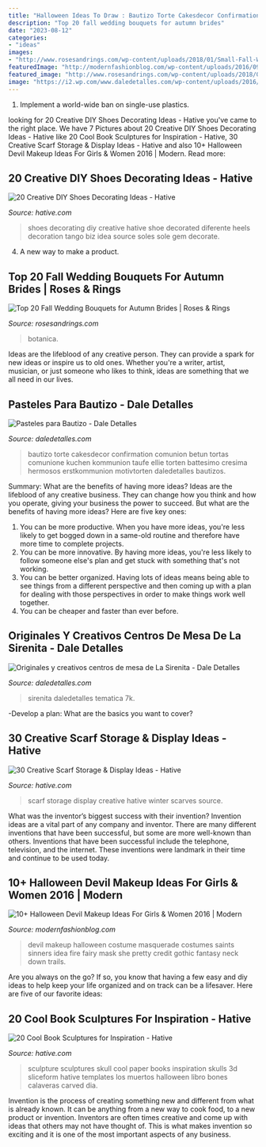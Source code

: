 ```yaml
---
title: "Halloween Ideas To Draw : Bautizo Torte Cakesdecor Confirmation Comunion Betun Tortas Comunione Kuchen Kommunion Taufe Ellie Torten Battesimo Cresima Hermosos Erstkommunion Motivtorten Daledetalles Bautizos"
description: "Top 20 fall wedding bouquets for autumn brides"
date: "2023-08-12"
categories:
- "ideas"
images:
- "http://www.rosesandrings.com/wp-content/uploads/2018/01/Small-Fall-Wedding-Bouquets-e1577029246893.jpg"
featuredImage: "http://modernfashionblog.com/wp-content/uploads/2016/09/10-Halloween-Devil-Makeup-Ideas-For-Girls-Women-2016-7.jpg"
featured_image: "http://www.rosesandrings.com/wp-content/uploads/2018/01/Small-Fall-Wedding-Bouquets-e1577029246893.jpg"
image: "https://i2.wp.com/www.daledetalles.com/wp-content/uploads/2016/08/centro-de-mesa-sirenita10.jpg?resize=501%2C891"
---
```



1. Implement a world-wide ban on single-use plastics.

	

		
looking for 20 Creative DIY Shoes Decorating Ideas - Hative you've came to the right place. We have 7 Pictures about 20 Creative DIY Shoes Decorating Ideas - Hative like 20 Cool Book Sculptures for Inspiration - Hative, 30 Creative Scarf Storage &amp; Display Ideas - Hative and also 10+ Halloween Devil Makeup Ideas For Girls &amp; Women 2016 | Modern. Read more:
		
    
## 20 Creative DIY Shoes Decorating Ideas - Hative

<img loading=lazy src="https://hative.com/wp-content/uploads/2014/07/shoes-decorating-ideas/8-shoes-decorating-ideas.jpg" onerror="this.onerror=null;this.src='https://tse2.mm.bing.net/th?id=OIP.ATVj1w82Yht3MjnvG5GkmAHaLI&amp;pid=15.1';" alt="20 Creative DIY Shoes Decorating Ideas - Hative">

_Source: hative.com_

>shoes decorating diy creative hative shoe decorated diferente heels decoration tango biz idea source soles sole gem decorate. 

	

4. A new way to make a product.

    
## Top 20 Fall Wedding Bouquets For Autumn Brides | Roses &amp; Rings

<img loading=lazy src="http://www.rosesandrings.com/wp-content/uploads/2018/01/Small-Fall-Wedding-Bouquets-e1577029246893.jpg" onerror="this.onerror=null;this.src='https://tse2.mm.bing.net/th?id=OIP.6Xn0KwDE5nrGzMeTFNciLwHaLG&amp;pid=15.1';" alt="Top 20 Fall Wedding Bouquets for Autumn Brides | Roses &amp; Rings">

_Source: rosesandrings.com_

>botanica. 

	

Ideas are the lifeblood of any creative person. They can provide a spark for new ideas or inspire us to old ones. Whether you're a writer, artist, musician, or just someone who likes to think, ideas are something that we all need in our lives.

    
## Pasteles Para Bautizo - Dale Detalles

<img loading=lazy src="https://i1.wp.com/www.daledetalles.com/wp-content/uploads/2016/06/pastel-para-bautizo4.jpg" onerror="this.onerror=null;this.src='https://tse2.mm.bing.net/th?id=OIP.c_KVjgi8yj-6RFwV7UVMZgAAAA&amp;pid=15.1';" alt="Pasteles para Bautizo - Dale Detalles">

_Source: daledetalles.com_

>bautizo torte cakesdecor confirmation comunion betun tortas comunione kuchen kommunion taufe ellie torten battesimo cresima hermosos erstkommunion motivtorten daledetalles bautizos. 

	

Summary: What are the benefits of having more ideas?
Ideas are the lifeblood of any creative business. They can change how you think and how you operate, giving your business the power to succeed. But what are the benefits of having more ideas? Here are five key ones:
1. You can be more productive. When you have more ideas, you're less likely to get bogged down in a same-old routine and therefore have more time to complete projects.
2. You can be more innovative. By having more ideas, you're less likely to follow someone else's plan and get stuck with something that's not working.
3. You can be better organized. Having lots of ideas means being able to see things from a different perspective and then coming up with a plan for dealing with those perspectives in order to make things work well together.
4. You can be cheaper and faster than ever before.

    
## Originales Y Creativos Centros De Mesa De La Sirenita - Dale Detalles

<img loading=lazy src="https://i2.wp.com/www.daledetalles.com/wp-content/uploads/2016/08/centro-de-mesa-sirenita10.jpg?resize=501%2C891" onerror="this.onerror=null;this.src='https://tse4.mm.bing.net/th?id=OIP.wuIdaNDCV6_WaUBKoP3ZtgHaNK&amp;pid=15.1';" alt="Originales y creativos centros de mesa de La Sirenita - Dale Detalles">

_Source: daledetalles.com_

>sirenita daledetalles tematica 7k. 

	

-Develop a plan: What are the basics you want to cover?

    
## 30 Creative Scarf Storage &amp; Display Ideas - Hative

<img loading=lazy src="https://hative.com/wp-content/uploads/2015/03/scarf-storage-ideas/4-creative-scarf-storage-and-display-ideas.jpg" onerror="this.onerror=null;this.src='https://tse3.mm.bing.net/th?id=OIP.rnm8gfVyBMAJM-78RhnqxwHaJ4&amp;pid=15.1';" alt="30 Creative Scarf Storage &amp; Display Ideas - Hative">

_Source: hative.com_

>scarf storage display creative hative winter scarves source. 

	

What was the inventor’s biggest success with their invention?
Invention ideas are a vital part of any company and inventor. There are many different inventions that have been successful, but some are more well-known than others. Inventions that have been successful include the telephone, television, and the internet. These inventions were landmark in their time and continue to be used today.

    
## 10+ Halloween Devil Makeup Ideas For Girls &amp; Women 2016 | Modern

<img loading=lazy src="http://modernfashionblog.com/wp-content/uploads/2016/09/10-Halloween-Devil-Makeup-Ideas-For-Girls-Women-2016-7.jpg" onerror="this.onerror=null;this.src='https://tse1.mm.bing.net/th?id=OIP.n5z95cmYaJF5PYF2BVgqgAAAAA&amp;pid=15.1';" alt="10+ Halloween Devil Makeup Ideas For Girls &amp; Women 2016 | Modern">

_Source: modernfashionblog.com_

>devil makeup halloween costume masquerade costumes saints sinners idea fire fairy mask she pretty credit gothic fantasy neck down trails. 

	

Are you always on the go? If so, you know that having a few easy and diy ideas to help keep your life organized and on track can be a lifesaver. Here are five of our favorite ideas: 

    
## 20 Cool Book Sculptures For Inspiration - Hative

<img loading=lazy src="https://hative.com/wp-content/uploads/2014/05/book-sculptures/5-book-sculpture.jpg" onerror="this.onerror=null;this.src='https://tse2.mm.bing.net/th?id=OIP.KdW1DIJ2VtRMnNr49EZcsgHaLH&amp;pid=15.1';" alt="20 Cool Book Sculptures for Inspiration - Hative">

_Source: hative.com_

>sculpture sculptures skull cool paper books inspiration skulls 3d sliceform hative templates los muertos halloween libro bones calaveras carved dia. 

	

Invention is the process of creating something new and different from what is already known. It can be anything from a new way to cook food, to a new product or invention. Inventors are often times creative and come up with ideas that others may not have thought of. This is what makes invention so exciting and it is one of the most important aspects of any business.


